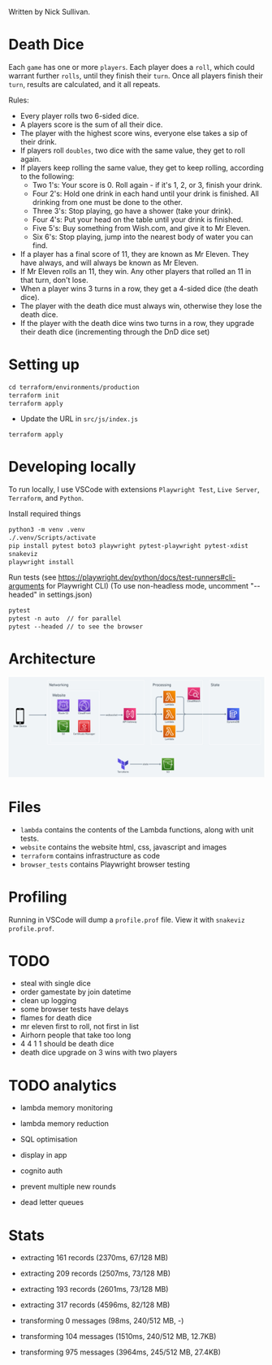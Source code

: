 Written by Nick Sullivan.


# Death Dice

Each `game` has one or more `players`. Each player does a `roll`, which could warrant further `rolls`, until they finish their `turn`. Once all players finish their `turn`, results are calculated, and it all repeats. 

Rules:
 - Every player rolls two 6-sided dice.
 - A players score is the sum of all their dice.
 - The player with the highest score wins, everyone else takes a sip of their drink.
 - If players roll `doubles`, two dice with the same value, they get to roll again.
 - If players keep rolling the same value, they get to keep rolling, according to the following:
   - Two 1's: Your score is 0. Roll again - if it's 1, 2, or 3, finish your drink. 
   - Four 2's: Hold one drink in each hand until your drink is finished. All drinking from one must be done to the other.
   - Three 3's: Stop playing, go have a shower (take your drink).
   - Four 4's: Put your head on the table until your drink is finished.
   - Five 5's: Buy something from Wish.com, and give it to Mr Eleven.
   - Six 6's: Stop playing, jump into the nearest body of water you can find.
 - If a player has a final score of 11, they are known as Mr Eleven. They have always, and will always be known as Mr Eleven.
 - If Mr Eleven rolls an 11, they win. Any other players that rolled an 11 in that turn, don't lose.
 - When a player wins 3 turns in a row, they get a 4-sided dice (the death dice).
 - The player with the death dice must always win, otherwise they lose the death dice.
 - If the player with the death dice wins two turns in a row, they upgrade their death dice (incrementing through the DnD dice set)


# Setting up

```
cd terraform/environments/production
terraform init
terraform apply
```

- Update the URL in `src/js/index.js`

```
terraform apply
```

# Developing locally

To run locally, I use VSCode with extensions `Playwright Test`, `Live Server`, `Terraform`, and `Python`.

Install required things

```
python3 -m venv .venv
./.venv/Scripts/activate
pip install pytest boto3 playwright pytest-playwright pytest-xdist snakeviz
playwright install
```

Run tests (see https://playwright.dev/python/docs/test-runners#cli-arguments for Playwright CLI)
(To use non-headless mode, uncomment "--headed" in settings.json)

```
pytest 
pytest -n auto  // for parallel
pytest --headed // to see the browser
```

# Architecture

![Architecture](architecture.png)


# Files

- `lambda` contains the contents of the Lambda functions, along with unit tests.
- `website` contains the website html, css, javascript and images
- `terraform` contains infrastructure as code
- `browser_tests` contains Playwright browser testing


# Profiling

Running in VSCode will dump a `profile.prof` file. View it with `snakeviz profile.prof`.


# TODO

- steal with single dice
- order gamestate by join datetime
- clean up logging
- some browser tests have delays
- flames for death dice
- mr eleven first to roll, not first in list
- Airhorn people that take too long
- 4 4 1 1 should be death dice
- death dice upgrade on 3 wins with two players

# TODO analytics

- lambda memory monitoring
- lambda memory reduction
- SQL optimisation
- display in app
- cognito auth

- prevent multiple new rounds
- dead letter queues


# Stats

- extracting 161 records (2370ms, 67/128 MB)
- extracting 209 records (2507ms, 73/128 MB)
- extracting 193 records (2601ms, 73/128 MB)
- extracting 317 records (4596ms, 82/128 MB)

- transforming 0 messages (98ms, 240/512 MB, -)
- transforming 104 messages (1510ms,  240/512 MB, 12.7KB)
- transforming 975 messages (3964ms, 245/512 MB, 27.4KB)